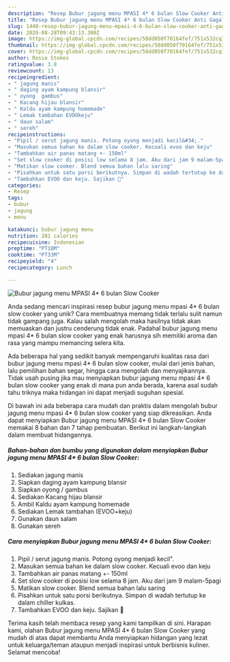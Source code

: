 ```yaml
---
description: "Resep Bubur jagung menu MPASI 4* 6 bulan Slow Cooker Anti Gagal"
title: "Resep Bubur jagung menu MPASI 4* 6 bulan Slow Cooker Anti Gagal"
slug: 1440-resep-bubur-jagung-menu-mpasi-4-6-bulan-slow-cooker-anti-gagal
date: 2020-08-28T09:43:13.380Z
image: https://img-global.cpcdn.com/recipes/58dd050f70164fef/751x532cq70/bubur-jagung-menu-mpasi-4-6-bulan-slow-cooker-foto-resep-utama.jpg
thumbnail: https://img-global.cpcdn.com/recipes/58dd050f70164fef/751x532cq70/bubur-jagung-menu-mpasi-4-6-bulan-slow-cooker-foto-resep-utama.jpg
cover: https://img-global.cpcdn.com/recipes/58dd050f70164fef/751x532cq70/bubur-jagung-menu-mpasi-4-6-bulan-slow-cooker-foto-resep-utama.jpg
author: Rosie Stokes
ratingvalue: 3.8
reviewcount: 13
recipeingredient:
- " jagung manis"
- " daging ayam kampung blansir"
- " oyong  gambus"
- " Kacang hijau blansir"
- " Kaldu ayam kampung homemade"
- " Lemak tambahan EVOOkeju"
- " daun salam"
- " sereh"
recipeinstructions:
- "Pipil / serut jagung manis. Potong oyong menjadi kecil&#34;."
- "Masukan semua bahan ke dalam slow cooker. Kecuali evoo dan keju"
- "Tambahkan air panas matang +- 150ml"
- "Set slow cooker di posisi low selama 8 jam. Aku dari jam 9 malam-5pagi"
- "Matikan slow cooker. Blend semua bahan lalu saring"
- "Pisahkan untuk satu porsi berikutnya. Simpan di wadah tertutup ke dalam chiller kulkas."
- "Tambahkan EVOO dan keju. Sajikan 💙"
categories:
- Resep
tags:
- bubur
- jagung
- menu

katakunci: bubur jagung menu 
nutrition: 281 calories
recipecuisine: Indonesian
preptime: "PT18M"
cooktime: "PT33M"
recipeyield: "4"
recipecategory: Lunch

---
```



![Bubur jagung menu MPASI 4* 6 bulan Slow Cooker](https://img-global.cpcdn.com/recipes/58dd050f70164fef/751x532cq70/bubur-jagung-menu-mpasi-4-6-bulan-slow-cooker-foto-resep-utama.jpg)

Anda sedang mencari inspirasi resep bubur jagung menu mpasi 4* 6 bulan slow cooker yang unik? Cara membuatnya memang tidak terlalu sulit namun tidak gampang juga. Kalau salah mengolah maka hasilnya tidak akan memuaskan dan justru cenderung tidak enak. Padahal bubur jagung menu mpasi 4* 6 bulan slow cooker yang enak harusnya sih memiliki aroma dan rasa yang mampu memancing selera kita.

Ada beberapa hal yang sedikit banyak mempengaruhi kualitas rasa dari bubur jagung menu mpasi 4* 6 bulan slow cooker, mulai dari jenis bahan, lalu pemilihan bahan segar, hingga cara mengolah dan menyajikannya. Tidak usah pusing jika mau menyiapkan bubur jagung menu mpasi 4* 6 bulan slow cooker yang enak di mana pun anda berada, karena asal sudah tahu triknya maka hidangan ini dapat menjadi suguhan spesial.




Di bawah ini ada beberapa cara mudah dan praktis dalam mengolah bubur jagung menu mpasi 4* 6 bulan slow cooker yang siap dikreasikan. Anda dapat menyiapkan Bubur jagung menu MPASI 4* 6 bulan Slow Cooker memakai 8 bahan dan 7 tahap pembuatan. Berikut ini langkah-langkah dalam membuat hidangannya.

<!--inarticleads1-->

##### Bahan-bahan dan bumbu yang digunakan dalam menyiapkan Bubur jagung menu MPASI 4* 6 bulan Slow Cooker:

1. Sediakan  jagung manis
1. Siapkan  daging ayam kampung blansir
1. Siapkan  oyong / gambus
1. Sediakan  Kacang hijau blansir
1. Ambil  Kaldu ayam kampung homemade
1. Sediakan  Lemak tambahan (EVOO+keju)
1. Gunakan  daun salam
1. Gunakan  sereh




<!--inarticleads2-->

##### Cara menyiapkan Bubur jagung menu MPASI 4* 6 bulan Slow Cooker:

1. Pipil / serut jagung manis. Potong oyong menjadi kecil&#34;.
1. Masukan semua bahan ke dalam slow cooker. Kecuali evoo dan keju
1. Tambahkan air panas matang +- 150ml
1. Set slow cooker di posisi low selama 8 jam. Aku dari jam 9 malam-5pagi
1. Matikan slow cooker. Blend semua bahan lalu saring
1. Pisahkan untuk satu porsi berikutnya. Simpan di wadah tertutup ke dalam chiller kulkas.
1. Tambahkan EVOO dan keju. Sajikan 💙




Terima kasih telah membaca resep yang kami tampilkan di sini. Harapan kami, olahan Bubur jagung menu MPASI 4* 6 bulan Slow Cooker yang mudah di atas dapat membantu Anda menyiapkan hidangan yang lezat untuk keluarga/teman ataupun menjadi inspirasi untuk berbisnis kuliner. Selamat mencoba!
